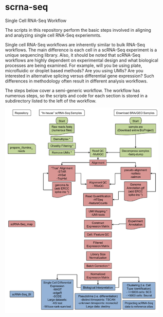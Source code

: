 # scrna-seq
Single Cell RNA-Seq Workflow

The scripts in this repository perform the basic steps involved in aligning and analyzing single cell RNA-Seq experiemnts.

Single cell RNA-Seq workflows are inherently similar to bulk RNA-Seq workflows. The main difference is each cell in a scRNA-Seq experiment is a unique sequencing library. Also, it should be noted that scRNA-Seq workflows are highly dependent on experimental design and what biological processes are being examined. For example, will you be using plate, microfluidic or droplet based methods? Are you using UMIs? Are you interested in alternative splicing versus differential gene expression? Such differences in methodology often result in different analysis workflows.

The steps below cover a semi-generic workflow. The workflow has numerous steps, so the scripts and code for each section is stored in a subdirectory listed to the left of the workflow.

![Alt text](https://github.com/ctrhodes/scrna-seq/blob/master/scRNSseq_workflow.png?raw=true)

